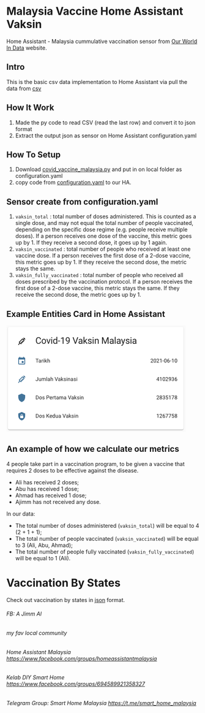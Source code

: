 # Malaysia Vaccine Home Assistant Vaksin
Home Assistant - Malaysia cummulative vaccination sensor from [Our World In Data](https://ourworldindata.org/covid-vaccinations) website.

## Intro
This is the basic csv data implementation to Home Assistant via pull the data from [csv](https://github.com/owid/covid-19-data/blob/master/public/data/vaccinations/country_data/Malaysia.csv)

## How It Work
1.  Made the py code to read CSV (read the last row) and convert it to json format
2.  Extract the output json as sensor on Home Assistant configuration.yaml

## How To Setup
1.  Download [covid_vaccine_malaysia.py](covid_vaccine_malaysia.py) and put in on local folder as configuration.yaml
2.  copy code from [configuration.yaml](configuration.yaml) to our HA.

## Sensor create from configuration.yaml
1.  `vaksin_total` : total number of doses administered. This is counted as a single dose, and may not equal the total number of people vaccinated, depending on the specific dose regime (e.g. people receive multiple doses). If a person receives one dose of the vaccine, this metric goes up by 1. If they receive a second dose, it goes up by 1 again.
2.  `vaksin_vaccinated` : total number of people who received at least one vaccine dose. If a person receives the first dose of a 2-dose vaccine, this metric goes up by 1. If they receive the second dose, the metric stays the same.
3.  `vaksin_fully_vaccinated` : total number of people who received all doses prescribed by the vaccination protocol. If a person receives the first dose of a 2-dose vaccine, this metric stays the same. If they receive the second dose, the metric goes up by 1.

## Example Entities Card in Home Assistant

![vaksin_ha](/vaksin_ha.png)

## An example of how we calculate our metrics
4 people take part in a vaccination program, to be given a vaccine that requires 2 doses to be effective against the disease.

* Ali has received 2 doses;
* Abu has received 1 dose;
* Ahmad has received 1 dose;
* Ajimm has not received any dose.

In our data:

* The total number of doses administered (`vaksin_total`) will be equal to 4 (2 + 1 + 1);
* The total number of people vaccinated (`vaksin_vaccinated`) will be equal to 3 (Ali, Abu, Ahmad);
* The total number of people fully vaccinated (`vaksin_fully_vaccinated`) will be equal to 1 (Ali).

# Vaccination By States
Check out vaccination by states in [json](https://github.com/akutaktau/covid-19-data/blob/main/covid-19-states-vaccination-cumulatif-.json) format.


###### FB: A Jimm Al
###### my fav local community
###### Home Assistant Malaysia https://www.facebook.com/groups/homeassistantmalaysia
###### Kelab DIY Smart Home https://www.facebook.com/groups/694589921358327
###### Telegram Group: Smart Home Malaysia https://t.me/smart_home_malaysia
